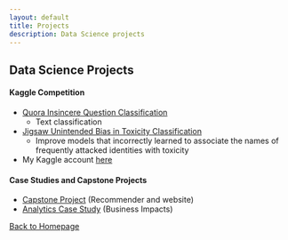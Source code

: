 ```yaml
---
layout: default
title: Projects
description: Data Science projects
---
```


## Data Science Projects

#### Kaggle Competition
- [Quora Insincere Question Classification](https://github.com/kammybdeng/quora-insincere-question)
  - Text classification
- [Jigsaw Unintended Bias in Toxicity Classification](https://github.com/kammybdeng/jigsaw-unintended-bia)
  - Improve models that incorrectly learned to associate the names of frequently attacked identities with toxicity
- My Kaggle account [here](https://www.kaggle.com/kammybdeng)

#### Case Studies and Capstone Projects
- [Capstone Project](https://github.com/kammybdeng/travel-time-rec) (Recommender and website)
- [Analytics Case Study](https://github.com/kammybdeng/churn-analysis-case-study) (Business Impacts)


[Back to Homepage](./)
